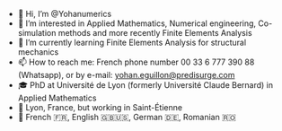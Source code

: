 - 👋 Hi, I’m @Yohanumerics
- 👀 I’m interested in Applied Mathematics, Numerical engineering, Co-simulation methods and more recently Finite Elements Analysis
- 🌱 I’m currently learning Finite Elements Analysis for structural mechanics
- 📫 How to reach me: French phone number 00 33 6 777 390 88 (Whatsapp), or by e-mail: yohan.eguillon@predisurge.com
- 🎓 PhD at Université de Lyon (formerly Université Claude Bernard) in Applied Mathematics
- 📍 Lyon, France, but working in Saint-Étienne
- 💬 French 🇫🇷, English 🇬🇧🇺🇸, German 🇩🇪, Romanian 🇷🇴

<!---
Yohanumerics/Yohanumerics is a ✨ special ✨ repository because its `README.md` (this file) appears on your GitHub profile.
You can click the Preview link to take a look at your changes.
--->
